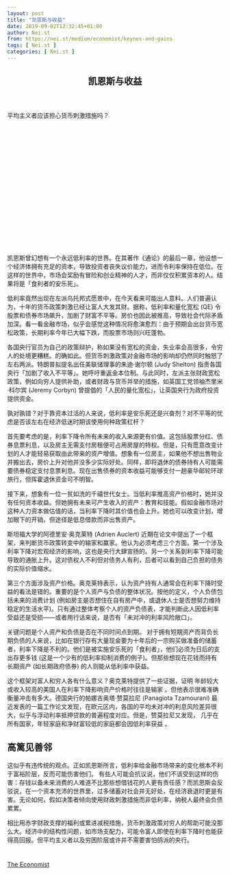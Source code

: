 ```yaml
---
layout: post
title: "凯恩斯与收益"
date: 2019-09-02T12:32:45+01:00
author: Nei.st
from: https://nei.st/medium/economist/keynes-and-gains
tags: [ Nei.st ]
categories: [ Nei.st ]
---
```


<article class="post-4373 post type-post status-publish format-standard hentry category-economist" id="post-4373">
 <header class="page-header medium Archives">
  <div class="page-header__image">
  </div>
  <div class="page-header__content">
   <h1 class="page-title text-align-center">
    凯恩斯与收益
   </h1>
  </div>
 </header>
 <div class="entry-content aesop-entry-content" id="post-4373-content">
  <link as="font" crossorigin="anonymous" href="//cdn.jsdelivr.net/gh/0nd1jyU39XQ/_/glyph/font-face/0uIzqoZjSuJfvSBnvgXTcApMtcVhMcpr.woff" rel="preload" type="font/woff"/>
  <link as="font" crossorigin="anonymous" href="//cdn.jsdelivr.net/gh/0nd1jyU39XQ/_/glyph/font-face/1sTnSLZWDKucPX6SAk.woff" rel="preload" type="font/woff"/>
  <p class="blog-post__description">
   平均主义者应该担心货币刺激措施吗？
  </p>
  <span id="more-4373">
  </span>
  <div class="navigation__primary-inner">
   <a class="economist__link-logo" href="//nei.st/medium/economist">
   </a>
  </div>
  <div class="container img component-image">
   <div class="aspectRatioPlaceholder" style="padding-bottom:56.25%;height: 0;">
    <div class="progressiveMedia" data-height="720" data-width="1280">
     <img alt="" class="progressiveMedia-image" data-src="https://cdn.jsdelivr.net/gh/0nd1jyU39XQ/_/img/1/e52bf525ly1g6l4ox7scuj20zk0k0wgs.jpg" src="https://cdn.jsdelivr.net/gh/0nd1jyU39XQ/_/img/1/e52bf525ly1g6l4ox7scuj20zk0k0wgs.jpg"/>
    </div>
   </div>
  </div>
  <p>
   凯恩斯曾幻想有一个永远低利率的世界。在其著作《通论》的最后一章，他设想一个经济体拥有充足的资本，导致投资者丧失议价能力，进而令利率保持在低位。在这样的世界中，市场会奖励有冒险和创业精神的人才，而非仅仅积累资本的人。结果将是「食利者的安乐死」。
  </p>
  <p>
   低利率竟然出现在左派乌托邦式愿景中，在今天看来可能出人意料。人们普遍认为，十年的货币政策刺激已经让富人大发其财。据称，低利率和量化宽松 (QE) 令股票和债券市场飙升，加剧了财富不平等。房价也因此被推高，导致社会代际矛盾加深。看一看金融市场，似乎会感觉这种情况将愈演愈烈：由于预期会出台货币宽松政策，长期利率今年已大幅下跌，而股票市场则兴旺蓬勃。
  </p>
  <p>
   各国央行官员为自己的政策辩护，称如果没有宽松的资金，失业率会高很多，令穷人的处境更糟糕。的确如此。但货币刺激政策对金融市场的影响却仍然同时触怒了左右两派。特朗普拟提名出任美联储理事的朱迪·谢尔顿 (Judy Shelton) 指责各国央行「加剧了收入不平等」。她呼吁重返金本位制。与此同时，左派主张财政宽松政策，例如向穷人提供补助，或者财政与货币并举的措施，如英国工党领袖杰里米·科尔宾 (Jeremy Corbyn) 曾提倡的「人民的量化宽松」，让英国央行为政府投资提供资金。
  </p>
  <p>
   孰对孰错？对于靠资本过活的人来说，低利率是安乐死还是兴奋剂？对不平等的忧虑是否该左右在经济低迷时期该使用何种政策杠杆？
  </p>
  <p>
   首先要考虑的是，利率下降令所有未来的收入来源更有价值。这包括股票分红、债券息票利息，以及房主无需支付房租便可占用房屋的特权。但是，只有愿意改变计划的人才能轻易获取由此带来的资产增值。想象有一位房主，如果他不想出售物业并搬出去，房价上升对他并没多少实际好处。同样，即将退休的债券持有人可能需要债券稳定支付息票利息。现在出售债券的资本收益可能够支付一趟豪华邮轮环球旅行，但挥霍退休资金可不明智。
  </p>
  <div class="code-block code-block-1" style="margin: 8px 0; clear: both;">
   <div class="container ads_KbHEVhh8Rw">
    <div class="card card--blog post-sidebar">
     <div class="card-body">
      <div class="logo_ngcontent-kty-0">
      </div>
      <div class="iframe-blocker U6XAMK63Vh00WqvF2BacIQ">
       <div class="background-h60B">
       </div>
       <div class="WumZiPCS4MeMw4pxQ">
       </div>
      </div>
     </div>
     <div class="card-footer">
      <div class="card-footer-wrapper" layout="row bottom-left">
      </div>
     </div>
    </div>
   </div>
  </div>
  <p>
   接下来，想象有一位一贫如洗的千禧世代女士。当低利率推高资产价格时，她并没有任何资本收益。但她拥有未来可产生收入的资产：教育和技能。假如金融市场对这种人力资本做估值的话，当利率下降时其价值也会上升。她也可以改变计划，增加眼下的开销，但途径是低息借款而非出售资产。
  </p>
  <p>
   斯坦福大学的阿德里安·奥克莱特 (Adrien Auclert) 近期在论文中提出了一个框架，来判断货币政策转变中的输家和赢家。他认为必须考虑三个方面。第一个涉及利率下降对宏观经济的影响，这也是央行大肆宣扬的。另一个关系到利率下降可能导致的通胀上升。这对债权人不利但对债务人有利，后者可以看到自己负担的债务的实际价值缩水。
  </p>
  <p>
   第三个方面涉及资产价格。奥克莱特表示，认为资产持有人通常会在利率下降时受益的看法是错的。重要的是个人资产与负债的整体状况。按他的定义，个人负债包括未来的消费计划 (例如房主是否想住在自有房产中，或退休人士是否想努力维持稳定的生活水平)。只有通过整体考察个人的资产负债表，才能判断此人因低利率受益还是受损——或者用行话来说，是否有「未对冲的利率风险敞口」。
  </p>
  <p>
   关键问题是个人资产和负债是否在不同时间点到期。
   <span class="markup--p">
    对于拥有短期资产而背负长期负债的人来说，比如在银行存有大量现金要为十年后的一宗购买做准备的储蓄者，利率下降是不利的。他们是被实施安乐死的「食利者」，他们必须为日后的支出存更多钱 (这是一个少有的低利率抑制消费的例子)。但那些想现在花钱而持有长期资产 (如长期政府债券) 的人则能从低利率中获益。
   </span>
  </p>
  <p>
   这个框架对富人和穷人各有什么意义？奥克莱特提供了一些证据，证明
   <span class="markup--p">
    年龄较大或收入较高的美国人在利率下降影响资产价格时往往是输家
   </span>
   。但他表示很难准确衡量冲击有多大。德国央行的帕娜吉奥塔·赞莫拉尼 (Panagiota Tzamourani) 最近发表的一篇工作论文发现，在欧元区内，各国的平均未对冲的利息风险差异很大，似乎与浮动利率抵押贷款的普遍程度对应。但是，赞莫拉尼又发现，
   <span class="markup--p">
    几乎在所有国家，年轻家庭和净财富较低的家庭都会因低利率获益
   </span>
   。
  </p>
  <p>
   <h2>
    高篱见善邻
   </h2>
  </p>
  <div class="code-block code-block-1" style="margin: 8px 0; clear: both;">
   <div class="container ads_KbHEVhh8Rw">
    <div class="card card--blog post-sidebar">
     <div class="card-body">
      <div class="logo_ngcontent-kty-0">
      </div>
      <div class="iframe-blocker U6XAMK63Vh00WqvF2BacIQ">
       <div class="background-h60B">
       </div>
       <div class="WumZiPCS4MeMw4pxQ">
       </div>
      </div>
     </div>
     <div class="card-footer">
      <div class="card-footer-wrapper" layout="row bottom-left">
      </div>
     </div>
    </div>
   </div>
  </div>
  <p>
   这似乎有违传统的观点。正如凯恩斯所言，低利率给金融市场带来的变化根本不利于富裕阶层，反而可能伤害他们。
   <span class="markup--p">
    有些人可能会抗议说，他们不该受到这样的伤害：存钱以备未来消费的人难道不比那些想借钱花的人更有责任感？而凯恩斯会反驳说，在一个资本充沛的世界里，过多储蓄对社会并无好处，在经济衰退时更是有害。无论如何，假如决策者倾向使用财政刺激措施而非低利率，纳税人最终会负债累累。
   </span>
  </p>
  <p>
   相比用赤字财政支撑的福利或累进减税措施，货币刺激政策对穷人的帮助可能没那么大。经济中的结构性问题，如市场支配力，可能令富人即使在利率下降时也能获得高回报。但平均主义者以及穷困阶层或许并不需要害怕鸽派的央行。
  </p>
  <div class="container ag ah">
   <div class="fe n el">
    <a class="dt du bn bo bp bq br bs bt bu dv dw bx by dx dy" href="https://nei.st/medium/economist?source=https://www.economist.com/finance-and-economics/2019/07/11/should-egalitarians-fear-low-interest-rates">
     <div class="c ff fg ag ah fh el fi fj ce fk fl fm fn fo fp fq fr fs ft fu">
      <div class="bs em en eo ep eq fv ah fw fg ag bm eu fx q fy fz p ac">
      </div>
     </div>
    </a>
   </div>
  </div>
  <div class="code-block code-block-2" style="margin: 8px 0; clear: both;">
   <br/>
   <div class="container ads_KbHEVhh8Rw">
    <div class="card card--blog post-sidebar">
     <div class="card-body">
      <div class="logo_ngcontent-kty-0">
      </div>
      <div class="iframe-blocker U6XAMK63Vh00WqvF2BacIQ">
       <div class="background-h60B">
       </div>
       <div class="WumZiPCS4MeMw4pxQ">
       </div>
      </div>
     </div>
     <div class="card-footer">
      <div class="card-footer-wrapper" layout="row bottom-left">
      </div>
     </div>
    </div>
   </div>
  </div>
 </div>
 <footer class="entry-footer">
  <div class="categories icon-link">
   <a href="https://nei.st/category/medium/economist" rel="category tag">
    The Economist
   </a>
  </div>
 </footer>
</article>

